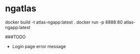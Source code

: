 # ngatlas
docker build -t atlas-ngapp:latest . 
docker run -p 8888:80 atlas-ngapp:latest

###TODO
* Login page error message
